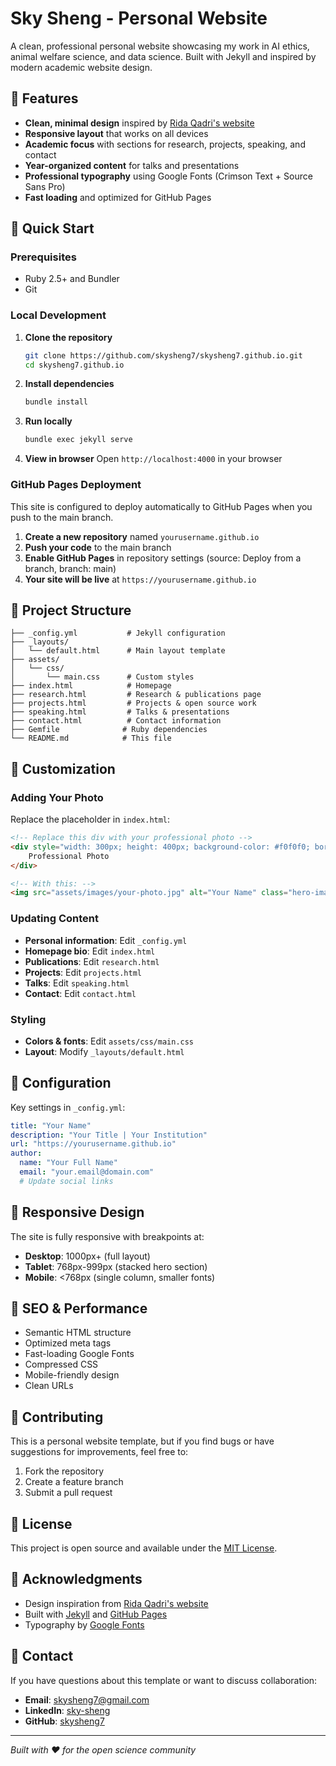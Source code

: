 # Sky Sheng - Personal Website

A clean, professional personal website showcasing my work in AI ethics, animal welfare science, and data science. Built with Jekyll and inspired by modern academic website design.

## 🌟 Features

- **Clean, minimal design** inspired by [Rida Qadri's website](https://ridaqadri.net/)
- **Responsive layout** that works on all devices
- **Academic focus** with sections for research, projects, speaking, and contact
- **Year-organized content** for talks and presentations
- **Professional typography** using Google Fonts (Crimson Text + Source Sans Pro)
- **Fast loading** and optimized for GitHub Pages

## 🚀 Quick Start

### Prerequisites
- Ruby 2.5+ and Bundler
- Git

### Local Development

1. **Clone the repository**
   ```bash
   git clone https://github.com/skysheng7/skysheng7.github.io.git
   cd skysheng7.github.io
   ```

2. **Install dependencies**
   ```bash
   bundle install
   ```

3. **Run locally**
   ```bash
   bundle exec jekyll serve
   ```

4. **View in browser**
   Open `http://localhost:4000` in your browser

### GitHub Pages Deployment

This site is configured to deploy automatically to GitHub Pages when you push to the main branch.

1. **Create a new repository** named `yourusername.github.io`
2. **Push your code** to the main branch
3. **Enable GitHub Pages** in repository settings (source: Deploy from a branch, branch: main)
4. **Your site will be live** at `https://yourusername.github.io`

## 📁 Project Structure

```
├── _config.yml           # Jekyll configuration
├── _layouts/
│   └── default.html      # Main layout template
├── assets/
│   └── css/
│       └── main.css      # Custom styles
├── index.html            # Homepage
├── research.html         # Research & publications page
├── projects.html         # Projects & open source work
├── speaking.html         # Talks & presentations
├── contact.html          # Contact information
├── Gemfile              # Ruby dependencies
└── README.md            # This file
```

## 🎨 Customization

### Adding Your Photo
Replace the placeholder in `index.html`:
```html
<!-- Replace this div with your professional photo -->
<div style="width: 300px; height: 400px; background-color: #f0f0f0; border-radius: 4px; display: flex; align-items: center; justify-content: center; color: #888;">
    Professional Photo
</div>

<!-- With this: -->
<img src="assets/images/your-photo.jpg" alt="Your Name" class="hero-image">
```

### Updating Content
- **Personal information**: Edit `_config.yml`
- **Homepage bio**: Edit `index.html`
- **Publications**: Edit `research.html`
- **Projects**: Edit `projects.html`
- **Talks**: Edit `speaking.html`
- **Contact**: Edit `contact.html`

### Styling
- **Colors & fonts**: Edit `assets/css/main.css`
- **Layout**: Modify `_layouts/default.html`

## 🔧 Configuration

Key settings in `_config.yml`:
```yaml
title: "Your Name"
description: "Your Title | Your Institution"
url: "https://yourusername.github.io"
author:
  name: "Your Full Name"
  email: "your.email@domain.com"
  # Update social links
```

## 📱 Responsive Design

The site is fully responsive with breakpoints at:
- **Desktop**: 1000px+ (full layout)
- **Tablet**: 768px-999px (stacked hero section)
- **Mobile**: <768px (single column, smaller fonts)

## 🎯 SEO & Performance

- Semantic HTML structure
- Optimized meta tags
- Fast-loading Google Fonts
- Compressed CSS
- Mobile-friendly design
- Clean URLs

## 🤝 Contributing

This is a personal website template, but if you find bugs or have suggestions for improvements, feel free to:
1. Fork the repository
2. Create a feature branch
3. Submit a pull request

## 📄 License

This project is open source and available under the [MIT License](LICENSE).

## 🙏 Acknowledgments

- Design inspiration from [Rida Qadri's website](https://ridaqadri.net/)
- Built with [Jekyll](https://jekyllrb.com/) and [GitHub Pages](https://pages.github.com/)
- Typography by [Google Fonts](https://fonts.google.com/)

## 📧 Contact

If you have questions about this template or want to discuss collaboration:
- **Email**: skysheng7@gmail.com
- **LinkedIn**: [sky-sheng](https://www.linkedin.com/in/sky-sheng)
- **GitHub**: [skysheng7](https://github.com/skysheng7)

---

*Built with ❤️ for the open science community* 